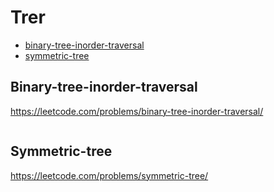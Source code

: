 # Trer
+ [binary-tree-inorder-traversal](#binary-tree-inorder-traversal)
+ [symmetric-tree](#symmetric-tree)

## Binary-tree-inorder-traversal
https://leetcode.com/problems/binary-tree-inorder-traversal/

```python


```

## Symmetric-tree
https://leetcode.com/problems/symmetric-tree/

```python

```
